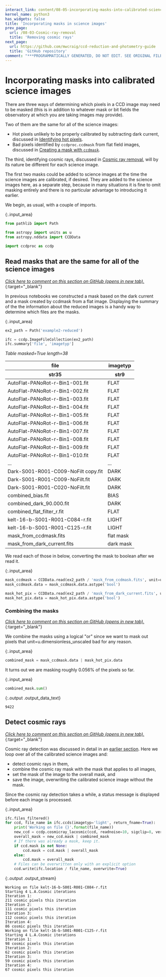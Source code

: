 ```yaml
---
interact_link: content/08-05-incorporating-masks-into-calibrated-science-images.ipynb
kernel_name: python3
has_widgets: false
title: 'Incorporating masks in science images'
prev_page:
  url: /08-03-Cosmic-ray-removal
  title: 'Removing cosmic rays'
next_page:
  url: https://github.com/mwcraig/ccd-reduction-and-photometry-guide
  title: 'GitHub repository'
comment: "***PROGRAMMATICALLY GENERATED, DO NOT EDIT. SEE ORIGINAL FILES IN /content***"
---
```


# Incorporating masks into calibrated science images

There are three ways of determining which pixels in a CCD image may need to be
masked (this is in addition to whatever mask or bit fields the observatory at
which you are taking images may provide).

Two of them are the same for all of the science images:

+ Hot pixels unlikely to be properly calibrated by subtracting dark current,
discussed in [Identifying hot pixels](08-01-Identifying-hot-pixels.html).
+ Bad pixels identified by `ccdproc.ccdmask` from flat field images, discussed
in [Creating a mask with `ccdmask`](08-02-Creating-a-mask.html).

The third, identifying cosmic rays, discussed in
[Cosmic ray removal](08-03-Cosmic-ray-removal.html), will by its nature be different for each
science image.

The first two masks could be added to science images at the time the science
images are calibrated, if desired. They are added to the science images here, as
a separate step, because in many situations it is fine to omit masking entirely
and there is no particular advantage to introducing it earlier.

We begin, as usual, with a couple of imports.



{:.input_area}
```python
from pathlib import Path

from astropy import units as u
from astropy.nddata import CCDData

import ccdproc as ccdp
```


## Read masks that are the same for all of the science images

[*Click here to comment on this section on GitHub (opens in new tab).*](https://github.com/mwcraig/ccd-reduction-and-photometry-guide/pull/108/files#diff-8ef287f1d9f06a3732bd30c19146ef93R60){:target="_blank"}

In previous notebooks we constructed a mask based on the dark current and a mask
created by ccdmask from a flat image. Displaying the summary of the the
information about the reduced images is a handy way to determine which files are
the masks.



{:.input_area}
```python
ex2_path = Path('example2-reduced')

ifc = ccdp.ImageFileCollection(ex2_path)
ifc.summary['file', 'imagetyp']
```





<div markdown="0" class="output output_html">
<i>Table masked=True length=38</i>
<table id="table47640105480" class="table-striped table-bordered table-condensed">
<thead><tr><th>file</th><th>imagetyp</th></tr></thead>
<thead><tr><th>str35</th><th>str9</th></tr></thead>
<tr><td>AutoFlat-PANoRot-r-Bin1-001.fit</td><td>FLAT</td></tr>
<tr><td>AutoFlat-PANoRot-r-Bin1-002.fit</td><td>FLAT</td></tr>
<tr><td>AutoFlat-PANoRot-r-Bin1-003.fit</td><td>FLAT</td></tr>
<tr><td>AutoFlat-PANoRot-r-Bin1-004.fit</td><td>FLAT</td></tr>
<tr><td>AutoFlat-PANoRot-r-Bin1-005.fit</td><td>FLAT</td></tr>
<tr><td>AutoFlat-PANoRot-r-Bin1-006.fit</td><td>FLAT</td></tr>
<tr><td>AutoFlat-PANoRot-r-Bin1-007.fit</td><td>FLAT</td></tr>
<tr><td>AutoFlat-PANoRot-r-Bin1-008.fit</td><td>FLAT</td></tr>
<tr><td>AutoFlat-PANoRot-r-Bin1-009.fit</td><td>FLAT</td></tr>
<tr><td>AutoFlat-PANoRot-r-Bin1-010.fit</td><td>FLAT</td></tr>
<tr><td>...</td><td>...</td></tr>
<tr><td>Dark-S001-R001-C009-NoFilt copy.fit</td><td>DARK</td></tr>
<tr><td>Dark-S001-R001-C009-NoFilt.fit</td><td>DARK</td></tr>
<tr><td>Dark-S001-R001-C020-NoFilt.fit</td><td>DARK</td></tr>
<tr><td>combined_bias.fit</td><td>BIAS</td></tr>
<tr><td>combined_dark_90.000.fit</td><td>DARK</td></tr>
<tr><td>combined_flat_filter_r.fit</td><td>FLAT</td></tr>
<tr><td>kelt-16-b-S001-R001-C084-r.fit</td><td>LIGHT</td></tr>
<tr><td>kelt-16-b-S001-R001-C125-r.fit</td><td>LIGHT</td></tr>
<tr><td>mask_from_ccdmask.fits</td><td>flat mask</td></tr>
<tr><td>mask_from_dark_current.fits</td><td>dark mask</td></tr>
</table>
</div>



We read each of those in below, converting the mask to boolean after we read it.



{:.input_area}
```python
mask_ccdmask = CCDData.read(ex2_path / 'mask_from_ccdmask.fits', unit=u.dimensionless_unscaled)
mask_ccdmask.data = mask_ccdmask.data.astype('bool')

mask_hot_pix = CCDData.read(ex2_path / 'mask_from_dark_current.fits', unit=u.dimensionless_unscaled)
mask_hot_pix.data = mask_hot_pix.data.astype('bool')
```


### Combining the masks

[*Click here to comment on this section on GitHub (opens in new tab).*](https://github.com/mwcraig/ccd-reduction-and-photometry-guide/pull/108/files#diff-8ef287f1d9f06a3732bd30c19146ef93R104){:target="_blank"}

We combine the masks using a logical "or" since we want to mask out pixels that
unit=u.dimensionless_unscaled bad for any reason.



{:.input_area}
```python
combined_mask = mask_ccdmask.data | mask_hot_pix.data
```


It turns out we are masking roughly 0.056% of the pixels so far.



{:.input_area}
```python
combined_mask.sum()
```





{:.output .output_data_text}
```
9422
```



## Detect cosmic rays

[*Click here to comment on this section on GitHub (opens in new tab).*](https://github.com/mwcraig/ccd-reduction-and-photometry-guide/pull/108/files#diff-8ef287f1d9f06a3732bd30c19146ef93R139){:target="_blank"}

Cosmic ray detection was discussed in detail in an
[earlier section](08-03-Cosmic-ray-removal.html). Here we loop over all of the calibrated
science images and:

+ detect cosmic rays in them,
+ combine the cosmic ray mask with the mask that applies to all images,
+ set the mask of the image to the overall mask, and
+ save the image, overwriting the calibrated science image without the mask.

Since the cosmic ray detection takes a while, a status message is displayed
before each image is processed.



{:.input_area}
```python
ifc.files_filtered()
for ccd, file_name in ifc.ccds(imagetyp='light', return_fname=True):
    print('Working on file {}'.format(file_name))
    new_ccd = ccdp.cosmicray_lacosmic(ccd, readnoise=10, sigclip=8, verbose=True)
    overall_mask = new_ccd.mask | combined_mask
    # If there was already a mask, keep it.
    if ccd.mask is not None:
        ccd.mask = ccd.mask | overall_mask
    else:
        ccd.mask = overall_mask
    # Files can be overwritten only with an explicit option
    ccd.write(ifc.location / file_name, overwrite=True)
```


{:.output .output_stream}
```
Working on file kelt-16-b-S001-R001-C084-r.fit
Starting 4 L.A.Cosmic iterations
Iteration 1:
211 cosmic pixels this iteration
Iteration 2:
111 cosmic pixels this iteration
Iteration 3:
112 cosmic pixels this iteration
Iteration 4:
86 cosmic pixels this iteration
Working on file kelt-16-b-S001-R001-C125-r.fit
Starting 4 L.A.Cosmic iterations
Iteration 1:
98 cosmic pixels this iteration
Iteration 2:
62 cosmic pixels this iteration
Iteration 3:
59 cosmic pixels this iteration
Iteration 4:
67 cosmic pixels this iteration

```
